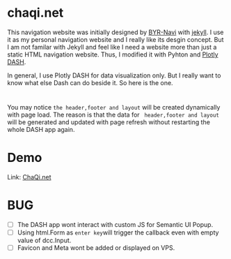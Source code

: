 # chaqi.net 

This navigation website was initially designed by [BYR-Navi](https://byr-navi.com/ ) with [jekyll](https://jekyllrb.com/).
I use it as my personal navigation website and I really like its desgin concept. But I am not familar with Jekyll and feel like I need a website more than just a static HTML navigation website. Thus, I modified it with Pyhton and [Plotly DASH](https://dash.plot.ly/).

In general, I use Plotly DASH for data visualization only. But I really want to know what else Dash can do beside it. So here is the one.

#
You may notice ```the header,footer and layout``` will be created dynamically with page load. The reason is that the data for  ``` header,footer and layout``` will be generated and updated with page refresh without restarting the whole DASH app again.

# Demo
Link:  [ChaQi.net](http://www.chaqi.net)

# BUG
- [ ] The DASH app wont interact with custom JS for Semantic UI Popup.
- [ ] Using html.Form as ```enter key```will trigger the callback even with empty value of dcc.Input.
- [ ] Favicon and Meta wont be added or displayed on VPS.
